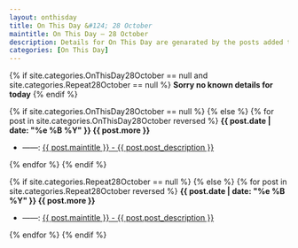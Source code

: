 ```yaml
---
layout: onthisday
title: On This Day &#124; 28 October
maintitle: On This Day — 28 October
description: Details for On This Day are genarated by the posts added to the website so the content is subject to changes/updates over time.
categories: [On This Day]
---
```


{% if site.categories.OnThisDay28October == null and site.categories.Repeat28October == null %}
<strong>Sorry no known details for today</strong>
{% endif %}

{% if site.categories.OnThisDay28October == null %}
{% else %}
{% for post in site.categories.OnThisDay28October reversed %}
<strong>{{ post.date | date: "%e %B %Y" }} {{ post.more }}</strong>
<ul>
<li> ——: <a href="{{ post.url }}">{{ post.maintitle }} - {{ post.post_description }}</a></li>
</ul>
{% endfor %}
{% endif %}

{% if site.categories.Repeat28October == null %}
{% else %}
{% for post in site.categories.Repeat28October reversed %}
<strong>{{ post.date | date: "%e %B %Y" }} {{ post.more }}</strong>
<ul>
<li> ——: <a href="{{ post.url }}">{{ post.maintitle }} - {{ post.post_description }}</a></li>
</ul>
{% endfor %}
{% endif %}
